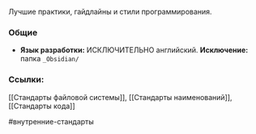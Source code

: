 Лучшие практики, гайдлайны и стили программирования.

### Общие

- **Язык разработки:** ИСКЛЮЧИТЕЛЬНО английский.
	**Исключение:** папка `_Obsidian/`

### Ссылки:
[[Стандарты файловой системы]], [[Стандарты наименований]], [[Стандарты кода]]

#внутренние-стандарты
